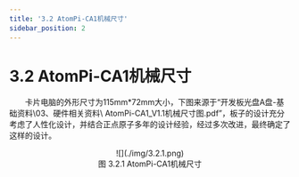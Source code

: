 ```yaml
---
title: '3.2 AtomPi-CA1机械尺寸'
sidebar_position: 2
---
```


# 3.2 AtomPi-CA1机械尺寸

&emsp;&emsp;卡片电脑的外形尺寸为115mm*72mm大小，下图来源于“开发板光盘A盘-基础资料\03、硬件相关资料\ AtomPi-CA1_V1.1机械尺寸图.pdf”，板子的设计充分考虑了人性化设计，并结合正点原子多年的设计经验，经过多次改进，最终确定了这样的设计。



<center>
![](./img/3.2.1.png)<br />
图 3.2.1 AtomPi-CA1机械尺寸
</center>







